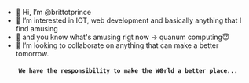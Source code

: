 - 👋 Hi, I’m @brittotprince
- 👀 I’m interested in IOT, web development and basically anything that I find amusing
- 🌱 and you know what's amusing rigt now -> quanum computing😇
- 💞️ I’m looking to collaborate on anything that can make a better tomorrow.

#### <p align="center">`We have the responsibility to make the W🌐rld a better place...`</p>


<!---
brittotprince/brittotprince is a ✨ special ✨ repository because its `README.md` (this file) appears on your GitHub profile.
You can click the Preview link to take a look at your changes.
--->
